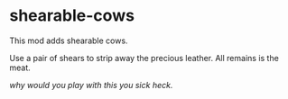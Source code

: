 # shearable-cows

This mod adds shearable cows.

Use a pair of shears to strip away the precious leather. All remains is the meat.

*why would you play with this you sick heck.*
